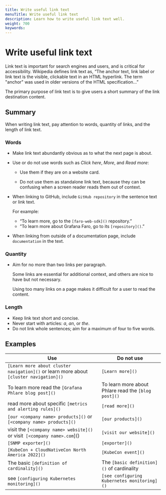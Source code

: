 ```yaml
---
title: Write useful link text
menuTitle: Write useful link text
description: Learn how to write useful link text well.
weight: 700
keywords:
---
```


# Write useful link text

Link text is important for search engines and users, and is critical for accessibility. Wikipedia defines link text as, “The anchor text, link label or link text is the visible, clickable text in an HTML hyperlink. The term "anchor" was used in older versions of the HTML specification…”

The primary purpose of link text is to give users a short summary of the link destination content.

## Summary

When writing link text, pay attention to words, quantity of links, and the length of link text.

### Words

- Make link text abundantly obvious as to what the next page is about.
- Use or do not use words such as _Click here_, _More_, and _Read more_:

  - Use them if they are on a website card.

  - Do not use them as standalone link text, because they can be confusing when a screen reader reads them out of context.

- When linking to GitHub, include `GitHub repository` in the sentence text or link text.

  For example:

  - “To learn more, go to the `[faro-web-sdk]()` repository.”
  - ”To learn more about Grafana Faro, go to its `[repository]()`.”

- When linking from outside of a documentation page, include `documentation` in the text.

### Quantity

- Aim for no more than two links per paragraph.

  Some links are essential for additional context, and others are nice to have but not necessary.

  Using too many links on a page makes it difficult for a user to read the content.

### Length

- Keep link text short and concise.
- Never start with articles: _a_, _an_, or _the_.
- Do not link whole sentences; aim for a maximum of four to five words.

## Examples

| Use                                                                                    | Do not use                                          |
| -------------------------------------------------------------------------------------- | --------------------------------------------------- |
| `[Learn more about cluster navigation]()` or learn more about `[cluster navigation]()` | `[Learn more]()`                                    |
| To learn more read the `[Grafana Phlare blog post]()`                                  | To learn more about Phlare read the `[blog post]()` |
| read more about specific `[metrics and alerting rules]()`                              | `[read more]()`                                     |
| `[our <company name> products]()` or `[<company name> products]()`                     | `[our products]()`                                  |
| visit the `[<company name> website]()` or visit` [<company name>.com`]()               | `[visit our website]()`                             |
| `[SNMP exporter]()`                                                                    | `[exporter]()`                                      |
| `[KubeCon + CloudNativeCon North America 2022]()`                                      | `[KubeCon event]()`                                 |
| The basic `[definition of cardinality]()`                                              | The `[basic definition]()` of cardinality           |
| see `[configuring Kubernetes monitoring]()`                                            | `[see configuring Kubernetes monitoring]()`         |
